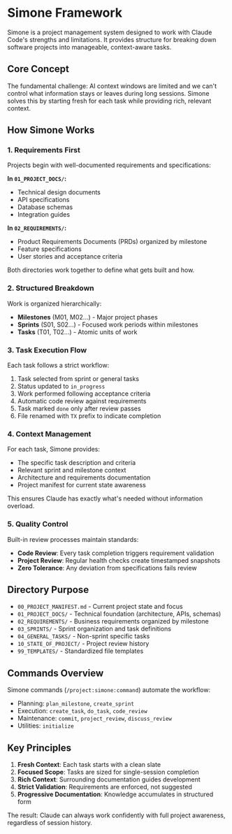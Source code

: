 # Simone Framework

Simone is a project management system designed to work with Claude Code's strengths and limitations. It provides structure for breaking down software projects into manageable, context-aware tasks.

## Core Concept

The fundamental challenge: AI context windows are limited and we can't control what information stays or leaves during long sessions. Simone solves this by starting fresh for each task while providing rich, relevant context.

## How Simone Works

### 1. Requirements First

Projects begin with well-documented requirements and specifications:

**In `01_PROJECT_DOCS/`:**

- Technical design documents
- API specifications
- Database schemas
- Integration guides

**In `02_REQUIREMENTS/`:**

- Product Requirements Documents (PRDs) organized by milestone
- Feature specifications
- User stories and acceptance criteria

Both directories work together to define what gets built and how.

### 2. Structured Breakdown

Work is organized hierarchically:

- **Milestones** (M01, M02...) - Major project phases
- **Sprints** (S01, S02...) - Focused work periods within milestones
- **Tasks** (T01, T02...) - Atomic units of work

### 3. Task Execution Flow

Each task follows a strict workflow:

1. Task selected from sprint or general tasks
2. Status updated to `in_progress`
3. Work performed following acceptance criteria
4. Automatic code review against requirements
5. Task marked `done` only after review passes
6. File renamed with `TX` prefix to indicate completion

### 4. Context Management

For each task, Simone provides:

- The specific task description and criteria
- Relevant sprint and milestone context
- Architecture and requirements documentation
- Project manifest for current state awareness

This ensures Claude has exactly what's needed without information overload.

### 5. Quality Control

Built-in review processes maintain standards:

- **Code Review**: Every task completion triggers requirement validation
- **Project Review**: Regular health checks create timestamped snapshots
- **Zero Tolerance**: Any deviation from specifications fails review

## Directory Purpose

- `00_PROJECT_MANIFEST.md` - Current project state and focus
- `01_PROJECT_DOCS/` - Technical foundation (architecture, APIs, schemas)
- `02_REQUIREMENTS/` - Business requirements organized by milestone
- `03_SPRINTS/` - Sprint organization and task definitions
- `04_GENERAL_TASKS/` - Non-sprint specific tasks
- `10_STATE_OF_PROJECT/` - Project review history
- `99_TEMPLATES/` - Standardized file templates

## Commands Overview

Simone commands (`/project:simone:command`) automate the workflow:

- Planning: `plan_milestone`, `create_sprint`
- Execution: `create_task`, `do_task`, `code_review`
- Maintenance: `commit`, `project_review`, `discuss_review`
- Utilities: `initialize`

## Key Principles

1. **Fresh Context**: Each task starts with a clean slate
2. **Focused Scope**: Tasks are sized for single-session completion
3. **Rich Context**: Surrounding documentation guides development
4. **Strict Validation**: Requirements are enforced, not suggested
5. **Progressive Documentation**: Knowledge accumulates in structured form

The result: Claude can always work confidently with full project awareness, regardless of session history.
